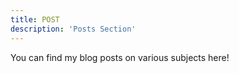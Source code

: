 ```yaml
---
title: POST
description: 'Posts Section'
---
```


You can find my blog posts on various subjects here!
